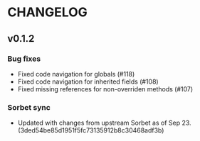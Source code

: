 # CHANGELOG

## v0.1.2

### Bug fixes

- Fixed code navigation for globals (#118)
- Fixed code navigation for inherited fields (#108)
- Fixed missing references for non-overriden methods (#107)

### Sorbet sync

- Updated with changes from upstream Sorbet as of Sep 23. (3ded54be85d1951f5fc73135912b8c30468adf3b)
